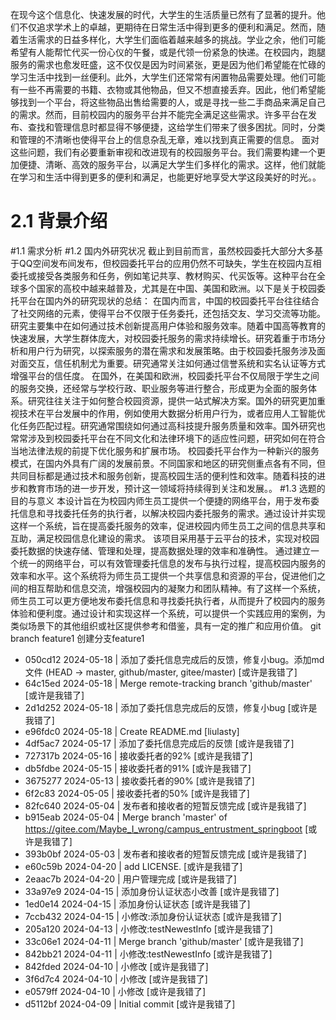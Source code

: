 在现今这个信息化、快速发展的时代，大学生的生活质量已然有了显著的提升。他们不仅追求学术上的卓越，更期待在日常生活中得到更多的便利和满足。然而，随着生活需求的日益多样化，大学生们面临着越来越多的挑战。学业之余，他们可能希望有人能帮忙代买一份心仪的午餐，或是代领一份紧急的快递。在校园内，跑腿服务的需求也愈发旺盛，这不仅仅是因为时间紧张，更是因为他们希望能在忙碌的学习生活中找到一丝便利。此外，大学生们还常常有闲置物品需要处理。他们可能有一些不再需要的书籍、衣物或其他物品，但又不想直接丢弃。因此，他们希望能够找到一个平台，将这些物品出售给需要的人，或是寻找一些二手商品来满足自己的需求。然而，目前校园内的服务平台并不能完全满足这些需求。许多平台在发布、查找和管理信息时都显得不够便捷，这给学生们带来了很多困扰。同时，分类和管理的不清晰也使得平台上的信息杂乱无章，难以找到真正需要的信息。
面对这些问题，我们有必要重新审视和改进现有的校园服务平台。我们需要构建一个更加便捷、清晰、高效的服务平台，以满足大学生们多样化的需求。这样，他们就能在学习和生活中得到更多的便利和满足，也能更好地享受大学这段美好的时光。。
# 2.1 背景介绍
#1.1 需求分析
#1.2 国内外研究状况
截止到目前而言，虽然校园委托大部分大多基于QQ空间发布间发布，但校园委托平台的应用仍然不可缺失，学生在校园内互相委托或接受各类服务和任务，例如笔记共享、教材购买、代买饭等。这种平台在全球多个国家的高校中越来越普及，尤其是在中国、美国和欧洲。以下是关于校园委托平台在国内外的研究现状的总结：
在国内而言，中国的校园委托平台往往结合了社交网络的元素，使得平台不仅限于任务委托，还包括交友、学习交流等功能。研究主要集中在如何通过技术创新提高用户体验和服务效率。随着中国高等教育的快速发展，大学生群体庞大，对校园委托服务的需求持续增长。研究着重于市场分析和用户行为研究，以探索服务的潜在需求和发展策略。由于校园委托服务涉及面对面交互，信任机制尤为重要。研究通常关注如何通过信誉系统和实名认证等方式增强平台的信任度。
在国外，在美国和欧洲，校园委托平台不仅局限于学生之间的服务交换，还经常与学校行政、职业服务等进行整合，形成更为全面的服务体系。研究往往关注于如何整合校园资源，提供一站式解决方案。国外的研究更加重视技术在平台发展中的作用，例如使用大数据分析用户行为，或者应用人工智能优化任务匹配过程。研究通常围绕如何通过高科技提升服务质量和效率。国外研究也常常涉及到校园委托平台在不同文化和法律环境下的适应性问题，研究如何在符合当地法律法规的前提下优化服务和扩展市场。
校园委托平台作为一种新兴的服务模式，在国内外具有广阔的发展前景。不同国家和地区的研究侧重点各有不同，但共同目标都是通过技术和服务创新，提高校园生活的便利性和效率。随着科技的进步和教育市场的进一步开发，预计这一领域将持续得到关注和发展。。
#1.3 选题的目的与意义
本设计旨在为校园内师生员工提供一个便捷的网络平台，用于发布委托信息和寻找委托任务的执行者，以解决校园内委托服务的需求。通过设计并实现这样一个系统，旨在提高委托服务的效率，促进校园内师生员工之间的信息共享和互助，满足校园信息化建设的需求。
该项目采用基于云平台的技术，实现对校园委托数据的快速存储、管理和处理，提高数据处理的效率和准确性。
通过建立一个统一的网络平台，可以有效管理委托信息的发布与执行过程，提高校园内服务的效率和水平。这个系统将为师生员工提供一个共享信息和资源的平台，促进他们之间的相互帮助和信息交流，增强校园内的凝聚力和团队精神。有了这样一个系统，师生员工可以更方便地发布委托信息和寻找委托执行者，从而提升了校园内的服务体验和便利度。通过设计和实现这样一个系统，可以提供一个实践应用的案例，为类似场景下的其他组织或社区提供参考和借鉴，具有一定的推广和应用价值。
git branch feature1
创建分支feature1
- 050cd12 2024-05-18 | 添加了委托信息完成后的反馈，修复小bug。添加md文件 (HEAD -> master, github/master, gitee/master) [或许是我错了]
- 64c15ed 2024-05-18 | Merge remote-tracking branch 'github/master' [或许是我错了]
- 2d1d252 2024-05-18 | 添加了委托信息完成后的反馈，修复小bug [或许是我错了]
- e96fdc0 2024-05-18 | Create README.md [liulasty]
- 4df5ac7 2024-05-17 | 添加了委托信息完成后的反馈 [或许是我错了]
- 727317b 2024-05-16 | 接收委托者的92% [或许是我错了]
- db5fdbe 2024-05-15 | 接收委托者的91% [或许是我错了]
- 3675277 2024-05-13 | 接收委托者的90% [或许是我错了]
- 6f2c83 2024-05-05 | 接收委托者的50% [或许是我错了]
- 82fc640 2024-05-04 | 发布者和接收者的短暂反馈完成 [或许是我错了]
- b915eab 2024-05-04 | Merge branch 'master' of https://gitee.com/Maybe_I_wrong/campus_entrustment_springboot [或许是我错了]
- 393b0bf 2024-05-03 | 发布者和接收者的短暂反馈完成 [或许是我错了]
- e60c59b 2024-04-20 | add LICENSE. [或许是我错了]
- 2eaac7b 2024-04-20 | 用户管理完成 [或许是我错了]
- 33a97e9 2024-04-15 | 添加身份认证状态小改善 [或许是我错了]
- 1ed0e14 2024-04-15 | 添加身份认证状态 [或许是我错了]
- 7ccb432 2024-04-15 | 小修改:添加身份认证状态 [或许是我错了]
- 205a120 2024-04-13 | 小修改:testNewestInfo [或许是我错了]
- 33c06e1 2024-04-11 | Merge branch 'github/master' [或许是我错了]
- 842bb21 2024-04-11 | 小修改:testNewestInfo [或许是我错了]
- 842fded 2024-04-10 | 小修改 [或许是我错了]
- 3f6d7c4 2024-04-10 | 小修改 [或许是我错了]
- e0579ff 2024-04-10 | 小修改 [或许是我错了]
- d5112bf 2024-04-09 | Initial commit [或许是我错了]